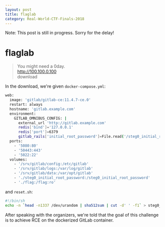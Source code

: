 ```yaml
---
layout: post
title: flaglab
category: Real-World-CTF-Finals-2018
---
```


Note: This post is still in progress. Sorry for the delay!

# flaglab
>You might need a 0day.  
>http://100.100.0.100  
>download

In the download, we're given `docker-compose.yml`:

```bash
web:
  image: 'gitlab/gitlab-ce:11.4.7-ce.0'
  restart: always
  hostname: 'gitlab.example.com'
  environment:
    GITLAB_OMNIBUS_CONFIG: |
      external_url 'http://gitlab.example.com'
      redis['bind']='127.0.0.1'
      redis['port']=6379
      gitlab_rails['initial_root_password']=File.read('/steg0_initial_root_password')
  ports:
    - '5080:80'
    - '50443:443'
    - '5022:22'
  volumes:
    - '/srv/gitlab/config:/etc/gitlab'
    - '/srv/gitlab/logs:/var/log/gitlab'
    - '/srv/gitlab/data:/var/opt/gitlab'
    - './steg0_initial_root_password:/steg0_initial_root_password'
    - './flag:/flag:ro'
```

and `reset.sh`:

```bash
#!/bin/sh
echo -n `head -n1337 /dev/urandom | sha512sum | cut -d' ' -f1` > steg0_initial_root_password
```

After speaking with the organizers, we're told that the goal of this challenge is to achieve RCE on the dockerized GitLab container.
